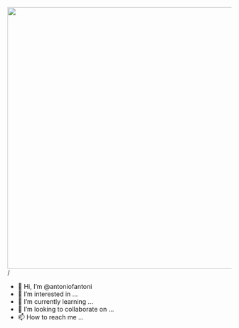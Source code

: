 <img align="right" height="590em" src="https://raw.githubusercontent.com/gist/antoniofantoni/6666e8d33e890f805a4116250ce3e8ea/raw/19b181f4d2a44bfb35179028909682fd424f2a0a/github.svg">/
- 👋 Hi, I’m @antoniofantoni
- 👀 I’m interested in ...
- 🌱 I’m currently learning ...
- 💞️ I’m looking to collaborate on ...
- 📫 How to reach me ...

<!---
antoniofantoni/antoniofantoni is a ✨ special ✨ repository because its `README.md` (this file) appears on your GitHub profile.
You can click the Preview link to take a look at your changes.
--->
